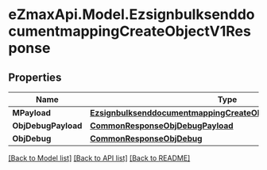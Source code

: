 
# eZmaxApi.Model.EzsignbulksenddocumentmappingCreateObjectV1Response

## Properties

Name | Type | Description | Notes
------------ | ------------- | ------------- | -------------
**MPayload** | [**EzsignbulksenddocumentmappingCreateObjectV1ResponseMPayload**](EzsignbulksenddocumentmappingCreateObjectV1ResponseMPayload.md) |  | 
**ObjDebugPayload** | [**CommonResponseObjDebugPayload**](CommonResponseObjDebugPayload.md) |  | [optional] 
**ObjDebug** | [**CommonResponseObjDebug**](CommonResponseObjDebug.md) |  | [optional] 

[[Back to Model list]](../README.md#documentation-for-models)
[[Back to API list]](../README.md#documentation-for-api-endpoints)
[[Back to README]](../README.md)

